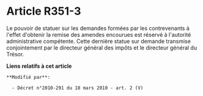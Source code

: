 # Article R351-3

Le pouvoir de statuer sur les demandes formées par les contrevenants à l'effet d'obtenir la remise des amendes encourues est
réservé à l'autorité administrative compétente. Cette dernière statue sur demande transmise conjointement par le directeur
général des impôts et le        directeur général du Trésor.

**Liens relatifs à cet article**

	**Modifié par**:

	  - Décret n°2010-291 du 18 mars 2010 - art. 2 (V)
